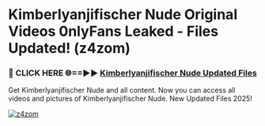 # Kimberlyanjifischer Nude Original Videos 0nlyFans Leaked - Files Updated! (z4zom)

<h3>🔴 CLICK HERE 🌐==►► <a href="https://tinyurl.com/5h6xmrr3" rel="nofollow">Kimberlyanjifischer Nude Updated Files</a></h3>

Get Kimberlyanjifischer Nude and all content. Now you can access all videos and pictures of Kimberlyanjifischer Nude. New Updated Files 2025!

[![z4zom](https://i.imgur.com/KVD873Z.gif)](https://tinyurl.com/5h6xmrr3)
